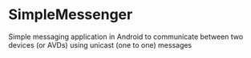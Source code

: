 # SimpleMessenger
Simple messaging application in Android to communicate between two devices (or AVDs) using unicast (one to one) messages
